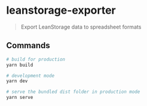 # leanstorage-exporter

> Export LeanStorage data to spreadsheet formats

## Commands

```bash
# build for production
yarn build

# development mode
yarn dev

# serve the bundled dist folder in production mode
yarn serve
```
